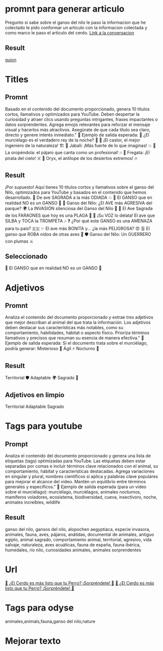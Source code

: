 # promnt para generar articulo
Pregunto si sabe sobre el ganso del nilo
le paso la informacion que he colectado
le pido conformar un articulo con la  informacion colectada y como marco le paso el articulo del cerdo.
[Link a la conversacion](https://aistudio.google.com/app/prompts?state=%7B%22ids%22:%5B%221cZl4Bm0ucjcbEQqnGTQfE07f-KEPtodz%22%5D,%22action%22:%22open%22,%22userId%22:%22101459559062289474139%22,%22resourceKeys%22:%7B%7D%7D&usp=sharing)
## Result
[guion](guion.md)

# Titles
## Promnt
Basado en el contenido del documento proporcionado, genera 10 títulos cortos, llamativos y optimizados para YouTube. Deben despertar la curiosidad y atraer clics usando preguntas intrigantes, frases impactantes o datos sorprendentes. Agrega emojis relevantes para reforzar el mensaje visual y hacerlos más atractivos. Asegúrate de que cada título sea claro, directo y genere interés inmediato."
📌 Ejemplo de salida esperada:
🦇 ¿El murciélago es el verdadero rey de la noche? 🌙
🦫 ¡El castor, el mejor ingeniero de la naturaleza! 🏗️
🐗 Jabalí: ¡Más fuerte de lo que imaginas! 💥
🦜 La oropéndola: el pájaro que canta como un profesional! 🎶
🦅 Fregata: ¡El pirata del cielo! ☠️
🦌 Oryx, el antílope de los desiertos extremos! 🔥
## Result
¡Por supuesto! Aquí tienes 10 títulos cortos y llamativos sobre el ganso del Nilo, optimizados para YouTube y basados en el contenido que hemos desarrollado.
📜 De ave SAGRADA a la más ODIADA 💥
🦆 El GANSO que en realidad NO es un GANSO 🤯
👊 Ganso del Nilo: ¿El AVE más AGRESIVA del parque?
🌍 La INVASIÓN silenciosa del Ganso del Nilo 🤫
🏺 El Ave Sagrada de los FARAONES que hoy es una PLAGA 👑
🎺 ¡Su VOZ lo delata! El ave que SILBA y TOCA la TROMPETA 🎶
❓ ¿Por qué este GANSO es una AMENAZA para tu país? 🇪🇸
✨ El ave más BONITA y... ¿la más PELIGROSA? 😠
둥 El ganso que ROBA nidos de otras aves 🦅
🛡️ Ganso del Nilo: Un GUERRERO con plumas ⚔️ 
## Seleccionado
🦆 El GANSO que en realidad NO es un GANSO 🤯

# Adjetivos
## Promnt
Analiza el contenido del documento proporcionado y extrae tres adjetivos que mejor describan al animal del que trata la información. Los adjetivos deben destacar sus características más notables, como su comportamiento, habilidades, hábitat o aspecto físico. Prioriza términos llamativos y precisos que resuman su esencia de manera efectiva."
📌 Ejemplo de salida esperada:
Si el documento trata sobre el murciélago, podría generar:
Misterioso 🦇
Ágil ⚡
Nocturno 🌙
## Result
Territorial 🛡️
Adaptable 🌍
Sagrado 🏺
## Adjetivos en limpio
Territorial
Adaptable
Sagrado

# Tags para youtube
## Prompt
Analiza el contenido del documento proporcionado y genera una lista de etiquetas (tags) optimizadas para YouTube. Las etiquetas deben estar separadas por comas e incluir términos clave relacionados con el animal, su comportamiento, hábitat y características destacadas. Agrega variaciones en singular y plural, nombres científicos si aplica y palabras clave populares para mejorar el alcance del video. Mantén un equilibrio entre términos generales y específicos."
📌 Ejemplo de salida esperada (para un video sobre el murciélago):
murciélago, murciélagos, animales nocturnos, mamíferos voladores, ecosistema, biodiversidad, cueva, insectívoro, noche, animales increíbles, wildlife
## Result
ganso del nilo, gansos del nilo, alopochen aegyptiaca, especie invasora, animales, fauna, aves, pájaros, anátidas, documental de animales, antiguo egipto, animal sagrado, comportamiento animal, territorial, agresivo, vida salvaje, naturaleza, aves acuáticas, fauna de españa, fauna ibérica, humedales, río nilo, curiosidades animales, animales sorprendentes

# Url
[🐷 ¿El Cerdo es más listo que tu Perro? ¡Sorpréndete! 🤯](https://youtu.be/R0XLLGzmHGk)
[🐷 ¿El Cerdo es más listo que tu Perro? ¡Sorpréndete! 🤯](https://odysee.com/cerdo_720p:e824bce6dcff90b333869b03d8597866ba306b57)

# Tags para odyse
animales,animals,fauna,ganso del nilo,nature

# Mejorar texto